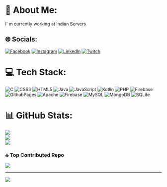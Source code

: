 # 💫 About Me:
I' m currently working at Indian Servers


## 🌐 Socials:
[![Facebook](https://img.shields.io/badge/Facebook-%231877F2.svg?logo=Facebook&logoColor=white)](https://facebook.com/ArjunNaidu) [![Instagram](https://img.shields.io/badge/Instagram-%23E4405F.svg?logo=Instagram&logoColor=white)](https://instagram.com/Arjunnaidu) [![LinkedIn](https://img.shields.io/badge/LinkedIn-%230077B5.svg?logo=linkedin&logoColor=white)](https://linkedin.com/in/ArjunUddagiri) [![Twitch](https://img.shields.io/badge/Twitch-%239146FF.svg?logo=Twitch&logoColor=white)](https://twitch.tv/Arjunuddagiri) 

# 💻 Tech Stack:
![C](https://img.shields.io/badge/c-%2300599C.svg?style=for-the-badge&logo=c&logoColor=white) ![CSS3](https://img.shields.io/badge/css3-%231572B6.svg?style=for-the-badge&logo=css3&logoColor=white) ![HTML5](https://img.shields.io/badge/html5-%23E34F26.svg?style=for-the-badge&logo=html5&logoColor=white) ![Java](https://img.shields.io/badge/java-%23ED8B00.svg?style=for-the-badge&logo=openjdk&logoColor=white) ![JavaScript](https://img.shields.io/badge/javascript-%23323330.svg?style=for-the-badge&logo=javascript&logoColor=%23F7DF1E) ![Kotlin](https://img.shields.io/badge/kotlin-%237F52FF.svg?style=for-the-badge&logo=kotlin&logoColor=white) ![PHP](https://img.shields.io/badge/php-%23777BB4.svg?style=for-the-badge&logo=php&logoColor=white) ![Firebase](https://img.shields.io/badge/firebase-%23039BE5.svg?style=for-the-badge&logo=firebase) ![GithubPages](https://img.shields.io/badge/github%20pages-121013?style=for-the-badge&logo=github&logoColor=white) ![Apache](https://img.shields.io/badge/apache-%23D42029.svg?style=for-the-badge&logo=apache&logoColor=white) ![Firebase](https://img.shields.io/badge/Firebase-039BE5?style=for-the-badge&logo=Firebase&logoColor=white) ![MySQL](https://img.shields.io/badge/mysql-%2300000f.svg?style=for-the-badge&logo=mysql&logoColor=white) ![MongoDB](https://img.shields.io/badge/MongoDB-%234ea94b.svg?style=for-the-badge&logo=mongodb&logoColor=white) ![SQLite](https://img.shields.io/badge/sqlite-%2307405e.svg?style=for-the-badge&logo=sqlite&logoColor=white)
# 📊 GitHub Stats:
![](https://github-readme-stats.vercel.app/api?username=Arjun4961&theme=dark&hide_border=false&include_all_commits=true&count_private=true)<br/>
![](https://github-readme-streak-stats.herokuapp.com/?user=Arjun4961&theme=dark&hide_border=false)<br/>
![](https://github-readme-stats.vercel.app/api/top-langs/?username=Arjun4961&theme=dark&hide_border=false&include_all_commits=true&count_private=true&layout=compact)

### 🔝 Top Contributed Repo
![](https://github-contributor-stats.vercel.app/api?username=Arjun4961&limit=5&theme=dark&combine_all_yearly_contributions=true)

---
[![](https://visitcount.itsvg.in/api?id=Arjun4961&icon=0&color=0)](https://visitcount.itsvg.in)

<!-- Proudly created with GPRM ( https://gprm.itsvg.in ) -->
